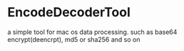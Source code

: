 # EncodeDecoderTool
a simple tool for mac os data processing. such as base64 encrypt(deencrpt), md5 or sha256 and so on

